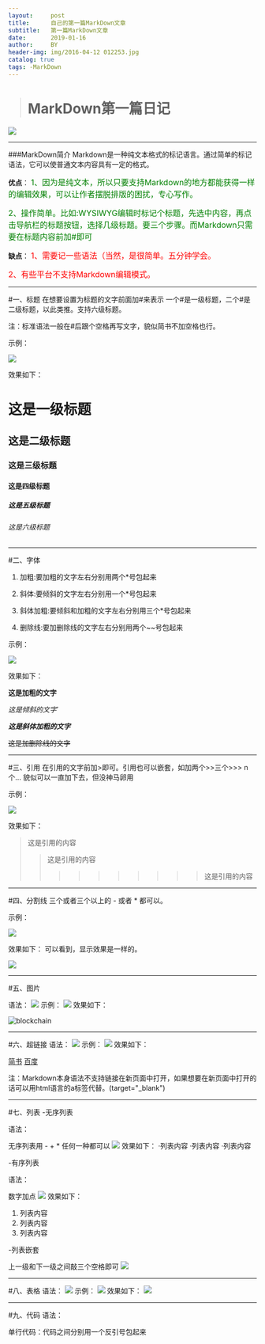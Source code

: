 ```yaml
---
layout:     post
title:      自己的第一篇MarkDown文章
subtitle:   第一篇MarkDown文章
date:       2019-01-16
author:     BY
header-img: img/2016-04-12 012253.jpg
catalog: true
tags: -MarkDown
---
```


> 
> # MarkDown第一篇日记 #


![](http://img3.laibafile.cn/p/m/304704726.jpg.com/)

----------

###MarkDown简介
Markdown是一种纯文本格式的标记语言。通过简单的标记语法，它可以使普通文本内容具有一定的格式。

**优点**：
<font color=green size=3>
1、因为是纯文本，所以只要支持Markdown的地方都能获得一样的编辑效果，可以让作者摆脱排版的困扰，专心写作。

2、操作简单。比如:WYSIWYG编辑时标记个标题，先选中内容，再点击导航栏的标题按钮，选择几级标题。要三个步骤。而Markdown只需要在标题内容前加#即可
</font>

**缺点**：
<font color=red size=3>
1、需要记一些语法（当然，是很简单。五分钟学会。

2、有些平台不支持Markdown编辑模式。
</font>


----------

#一、标题
在想要设置为标题的文字前面加#来表示
一个#是一级标题，二个#是二级标题，以此类推。支持六级标题。

注：标准语法一般在#后跟个空格再写文字，貌似简书不加空格也行。

示例：

![](http://img3.laibafile.cn/p/m/304705418.png.com/)

效果如下：
# 这是一级标题
## 这是二级标题
### 这是三级标题
#### 这是四级标题
##### 这是五级标题
###### 这是六级标题

----------

#二、字体

1. 加粗:要加粗的文字左右分别用两个*号包起来

2. 斜体:要倾斜的文字左右分别用一个*号包起来

3. 斜体加粗:要倾斜和加粗的文字左右分别用三个*号包起来

4. 删除线:要加删除线的文字左右分别用两个~~号包起来


示例：

![](http://img3.laibafile.cn/p/m/304705663.png.com/)

效果如下：

**这是加粗的文字**

*这是倾斜的文字*`

***这是斜体加粗的文字***

<del> 这是加删除线的文字</del>

----------
#三、引用
在引用的文字前加>即可。引用也可以嵌套，如加两个>>三个>>>
n个...
貌似可以一直加下去，但没神马卵用

示例：


![](http://img3.laibafile.cn/p/m/304705839.png.com/)

效果如下：
>这是引用的内容
>>这是引用的内容
>>>>>>>>>>这是引用的内容
>

----------
#四、分割线
三个或者三个以上的 - 或者 * 都可以。

示例：

![](http://img3.laibafile.cn/p/m/304705962.png.com/)

效果如下：
可以看到，显示效果是一样的。

![](http://img3.laibafile.cn/p/m/304706205.png.com/)


----------
#五、图片

语法：
![](http://img3.laibafile.cn/p/m/304706297.png.com/)
示例：
![](http://img3.laibafile.cn/p/m/304706339.png.com/)
效果如下：

![blockchain](https://ss0.bdstatic.com/70cFvHSh_Q1YnxGkpoWK1HF6hhy/it/u=702257389,1274025419&fm=27&gp=0.jpg)

----------
#六、超链接
语法：
![](http://img3.laibafile.cn/p/m/304706440.png.com/)
示例：
![](http://img3.laibafile.cn/p/m/304706441.png.com/)
效果如下：

[简书](http://jianshu.com)
[百度](http://baidu.com)

注：Markdown本身语法不支持链接在新页面中打开，如果想要在新页面中打开的话可以用html语言的a标签代替。(target="_blank")

----------

#七、列表
-无序列表
   
语法：

无序列表用 - + * 任何一种都可以
![](http://img3.laibafile.cn/p/m/304706659.png.com/)
效果如下：
·列表内容
·列表内容
·列表内容

-有序列表

语法：

数字加点
![](http://img3.laibafile.cn/p/m/304706661.png.com/)
效果如下：

1. 列表内容
2. 列表内容
3. 列表内容

-列表嵌套	

上一级和下一级之间敲三个空格即可
![](http://img3.laibafile.cn/p/m/304706664.png.com/)

----------

#八、表格
语法：
![](http://img3.laibafile.cn/p/m/304706955.png.com/)
示例：
![](http://img3.laibafile.cn/p/m/304706956.png.com/)
效果如下：
![](http://img3.laibafile.cn/p/m/304707018.png.com/)

----------
#九、代码
语法：

单行代码：代码之间分别用一个反引号包起来
